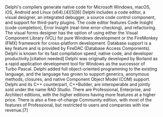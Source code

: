 Delphi's compilers generate native code for Microsoft Windows, macOS, iOS, Android and Linux (x64).[4][5][6]
Delphi includes a code editor, a visual designer, an integrated debugger, a source code control component, and support for third-party plugins. The code editor features Code Insight (code completion), Error Insight (real-time error-checking), and refactoring. The visual forms designer has the option of using either the Visual Component Library (VCL) for pure Windows development or the FireMonkey (FMX) framework for cross-platform development. Database support is a key feature and is provided by FireDAC (Database Access Components). Delphi is known for its fast compilation speed, native code, and developer productivity.[citation needed]
Delphi was originally developed by Borland as a rapid application development tool for Windows as the successor of Turbo Pascal. Delphi added full object-oriented programming to the existing language, and the language has grown to support generics, anonymous methods, closures, and native Component Object Model (COM) support.
Delphi and its C++ counterpart, C++Builder, are interoperable and jointly sold under the name RAD Studio. There are Professional, Enterprise, and Architect editions, with the higher editions having more features at a higher price. There is also a free-of-charge Community edition, with most of the features of Professional, but restricted to users and companies with low revenue.[7]
